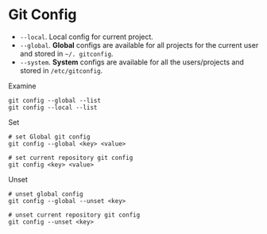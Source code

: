 # Git Config

- `--local`. Local config for current project.
- `--global`. **Global** configs are available for all projects for the current user and stored in `~/. gitconfig`.
- `--system`. **System** configs are available for all the users/projects and stored in `/etc/gitconfig`. 

Examine

```
git config --global --list
git config --local --list
```

Set

```
# set Global git config
git config --global <key> <value>

# set current repository git config
git config <key> <value>
```

Unset

```
# unset global config
git config --global --unset <key>

# unset current repository git config
git config --unset <key>
```

